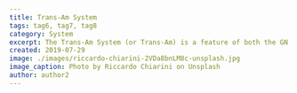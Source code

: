 ```yaml
---
title: Trans-Am System
tags: tag6, tag7, tag8
category: System
excerpt: The Trans-Am System (or Trans-Am) is a feature of both the GN Drive and GN Drive Tau that temporarily increases the performance of the equipped mobile suits
created: 2019-07-29
image: ./images/riccardo-chiarini-2VDa8bnLM8c-unsplash.jpg
image_caption: Photo by Riccardo Chiarini on Unsplash
author: author2
---
```

